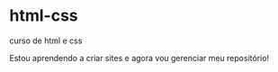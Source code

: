 # html-css
 curso de html e css

 Estou aprendendo a criar sites e agora vou gerenciar meu repositório!